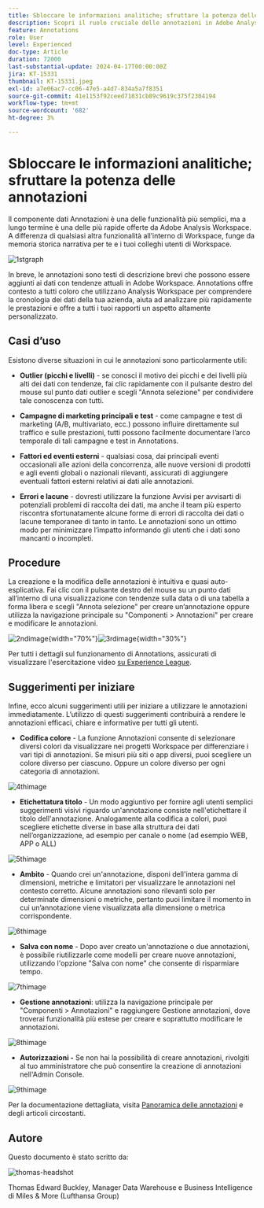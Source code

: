 ```yaml
---
title: Sbloccare le informazioni analitiche; sfruttare la potenza delle annotazioni
description: Scopri il ruolo cruciale delle annotazioni in Adobe Analysis Workspace e ottieni suggerimenti pratici per ottimizzarne l’utilizzo. Migliora la comprensione e la collaborazione dei dati con nuove vette, estraendo informazioni analitiche più approfondite.
feature: Annotations
role: User
level: Experienced
doc-type: Article
duration: 72000
last-substantial-update: 2024-04-17T00:00:00Z
jira: KT-15331
thumbnail: KT-15331.jpeg
exl-id: a7e06ac7-cc06-47e5-a4d7-834a5a7f8351
source-git-commit: 41e1153f92ceed71831cb89c9619c375f2304194
workflow-type: tm+mt
source-wordcount: '682'
ht-degree: 3%

---
```


# Sbloccare le informazioni analitiche; sfruttare la potenza delle annotazioni

Il componente dati Annotazioni è una delle funzionalità più semplici, ma a lungo termine è una delle più rapide offerte da Adobe Analysis Workspace. A differenza di qualsiasi altra funzionalità all’interno di Workspace, funge da memoria storica narrativa per te e i tuoi colleghi utenti di Workspace.

![1stgraph](assets/1stgraph.png)

In breve, le annotazioni sono testi di descrizione brevi che possono essere aggiunti ai dati con tendenze attuali in Adobe Workspace. Annotations offre contesto a tutti coloro che utilizzano Analysis Workspace per comprendere la cronologia dei dati della tua azienda, aiuta ad analizzare più rapidamente le prestazioni e offre a tutti i tuoi rapporti un aspetto altamente personalizzato.

## Casi d’uso

Esistono diverse situazioni in cui le annotazioni sono particolarmente utili:

- **Outlier (picchi e livelli)** - se conosci il motivo dei picchi e dei livelli più alti dei dati con tendenze, fai clic rapidamente con il pulsante destro del mouse sul punto dati outlier e scegli &quot;Annota selezione&quot; per condividere tale conoscenza con tutti.

- **Campagne di marketing principali e test** - come campagne e test di marketing (A/B, multivariato, ecc.) possono influire direttamente sul traffico e sulle prestazioni, tutti possono facilmente documentare l’arco temporale di tali campagne e test in Annotations.

- **Fattori ed eventi esterni** - qualsiasi cosa, dai principali eventi occasionali alle azioni della concorrenza, alle nuove versioni di prodotti e agli eventi globali o nazionali rilevanti, assicurati di aggiungere eventuali fattori esterni relativi ai dati alle annotazioni.

- **Errori e lacune** - dovresti utilizzare la funzione Avvisi per avvisarti di potenziali problemi di raccolta dei dati, ma anche il team più esperto riscontra sfortunatamente alcune forme di errori di raccolta dei dati o lacune temporanee di tanto in tanto. Le annotazioni sono un ottimo modo per minimizzare l’impatto informando gli utenti che i dati sono mancanti o incompleti.

## Procedure

La creazione e la modifica delle annotazioni è intuitiva e quasi auto-esplicativa. Fai clic con il pulsante destro del mouse su un punto dati all’interno di una visualizzazione con tendenze sulla data o di una tabella a forma libera e scegli &quot;Annota selezione&quot; per creare un’annotazione oppure utilizza la navigazione principale su &quot;Componenti > Annotazioni&quot; per creare e modificare le annotazioni.

![2ndimage](assets/2ndimage.png){width="70%"}![3rdimage](assets/3rdimage.png){width="30%"}


Per tutti i dettagli sul funzionamento di Annotations, assicurati di visualizzare l&#39;esercitazione video [su Experience League](https://experienceleague.adobe.com/en/docs/analytics-learn/tutorials/analysis-workspace/navigating-workspace-projects/annotations-in-analysis-workspace).

## Suggerimenti per iniziare

Infine, ecco alcuni suggerimenti utili per iniziare a utilizzare le annotazioni immediatamente.  L’utilizzo di questi suggerimenti contribuirà a rendere le annotazioni efficaci, chiare e informative per tutti gli utenti.

- **Codifica colore** - La funzione Annotazioni consente di selezionare diversi colori da visualizzare nei progetti Workspace per differenziare i vari tipi di annotazioni. Se misuri più siti o app diversi, puoi scegliere un colore diverso per ciascuno. Oppure un colore diverso per ogni categoria di annotazioni.

![4thimage](assets/4thimage.png)

- **Etichettatura titolo** - Un modo aggiuntivo per fornire agli utenti semplici suggerimenti visivi riguardo un&#39;annotazione consiste nell&#39;etichettare il titolo dell&#39;annotazione. Analogamente alla codifica a colori, puoi scegliere etichette diverse in base alla struttura dei dati nell’organizzazione, ad esempio per canale o nome (ad esempio WEB, APP o ALL)

![5thimage](assets/5thimage.png)

- **Ambito** - Quando crei un&#39;annotazione, disponi dell&#39;intera gamma di dimensioni, metriche e limitatori per visualizzare le annotazioni nel contesto corretto. Alcune annotazioni sono rilevanti solo per determinate dimensioni o metriche, pertanto puoi limitare il momento in cui un’annotazione viene visualizzata alla dimensione o metrica corrispondente.

![6thimage](assets/6thimage.png)

- **Salva con nome** - Dopo aver creato un&#39;annotazione o due annotazioni, è possibile riutilizzarle come modelli per creare nuove annotazioni, utilizzando l&#39;opzione &quot;Salva con nome&quot; che consente di risparmiare tempo.

![7thimage](assets/7thimage.png)

- **Gestione annotazioni**: utilizza la navigazione principale per &quot;Componenti > Annotazioni&quot; e raggiungere Gestione annotazioni, dove troverai funzionalità più estese per creare e soprattutto modificare le annotazioni.

![8thimage](assets/8thimage.png)


- **Autorizzazioni -** Se non hai la possibilità di creare annotazioni, rivolgiti al tuo amministratore che può consentire la creazione di annotazioni nell&#39;Admin Console.

![9thimage](assets/9thimage.png)

Per la documentazione dettagliata, visita [Panoramica delle annotazioni](https://experienceleague.adobe.com/en/docs/analytics/analyze/analysis-workspace/components/annotations/overview) e degli articoli circostanti.

## Autore

Questo documento è stato scritto da:

![thomas-headshot](assets/thomas-headshot.png)

Thomas Edward Buckley, Manager Data Warehouse e Business Intelligence di Miles &amp; More (Lufthansa Group)
